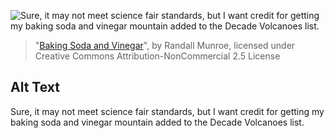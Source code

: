 ![Sure, it may not meet science fair standards, but I want credit for getting my baking soda and vinegar mountain added to the Decade Volcanoes list.](https://imgs.xkcd.com/comics/baking_soda_and_vinegar.png)
> "[Baking Soda and Vinegar](https://xkcd.com/1611/)", by Randall Munroe, licensed under Creative Commons Attribution-NonCommercial 2.5 License

## Alt Text
Sure, it may not meet science fair standards, but I want credit for getting my baking soda and vinegar mountain added to the Decade Volcanoes list.
